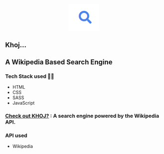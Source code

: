 <p align="center">
  <img src="icon.png" />
</p>


## Khoj...
## A Wikipedia Based Search Engine

### Tech Stack used 👨‍💻
- HTML
- CSS
- SASS
- JavaScript

### [Check out KHOJ?](https://amaniitp.github.io/Khoj-Search-Engine/) :  A search engine powered by the Wikipedia API.


### API used
- Wikipedia
